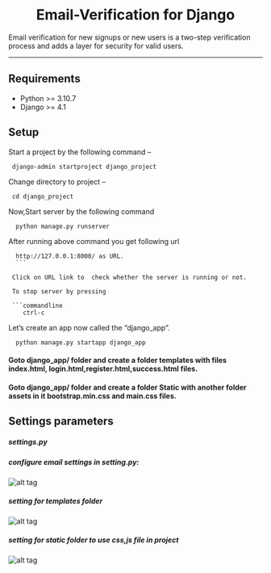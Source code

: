 
<h1 style='text-align:center'>Email-Verification for Django</h1>



Email verification for new signups or new users is a two-step verification process and adds a layer for security for valid users.
<hr>

## Requirements

+ Python >= 3.10.7
+ Django >= 4.1

## Setup

Start a project by the following command –

```commandline
 django-admin startproject django_project
 ```
 Change directory to project –
 
 ```commandline
  cd django_project
 ```
 
 Now,Start server by the following command
 
 ```commandline
   python manage.py runserver
  ```
  
  After running above command you get following url 
  
  ```commandline
    http://127.0.0.1:8000/ as URL.
    ```
    
   Click on URL link to  check whether the server is running or not.
   
   To stop server by pressing
   
   ```commandline
      ctrl-c
 ```
 
 Let’s create an app now called the “django_app”. 
 
 ```commandline
   python manage.py startapp django_app
```


<h4>Goto django_app/ folder and create a folder templates with files index.html, login.html,register.html,success.html files.</h4>


<h4>Goto django_app/ folder and create a folder Static with another folder assets in it bootstrap.min.css and main.css files.</h4>


## Settings parameters

<h5> settings.py </h5>


<h5>configure email settings in setting.py:</h5>

![alt tag](https://user-images.githubusercontent.com/93461145/189059671-2f93c5df-39e6-45ae-8c11-49c101934b9c.png)

<h5> setting for templates folder</h5>

![alt tag](https://user-images.githubusercontent.com/93461145/189061313-ff4ea5e9-0e39-4cb7-9365-034484d682c2.png)

<h5> setting for static folder to use css,js file in project</h5>

![alt tag](https://user-images.githubusercontent.com/93461145/189061799-ef256ac8-9e49-4a90-a614-dc037e62152c.png)

